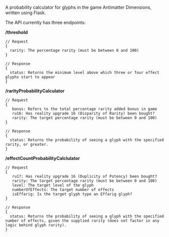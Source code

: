 A probability calculator for glyphs in the game Antimatter Dimensions, written using Flask.

The API currently has three endpoints:

**/threshold**
```
// Request
{
  rarity: The percentage rarity (must be between 0 and 100)
}

// Response
{
  status: Returns the minimum level above which three or four effect glyphs start to appear
}
```

**/rarityProbabilityCalculator**
```
// Request
{
   bonus: Refers to the total percentage rarity added bonus in game
   ru16: Has reality upgrade 16 (Disparity of Rarity) been bought?
   rarity: The target percentage rarity (must be between 0 and 100)
}

// Response
{
  status: Returns the probability of seeing a glyph with the specified rarity, or greater.
}
```


**/effectCountProbabilityCalclulator**
```
// Request
{
   ru17: Has reality upgrade 16 (Duplicity of Potency) been bought?
   rarity: The target percentage rarity (must be between 0 and 100)
   level: The target level of the glyph
   numberOfEffects: The target number of effects
   isEffarig: Is the target glyph type an Effarig glyph?
}

// Response
{
  status: Returns the probability of seeing a glyph with the specified number of effects, given the supplied rarity (does not factor in any logic behind glyph rarity).
}
```

